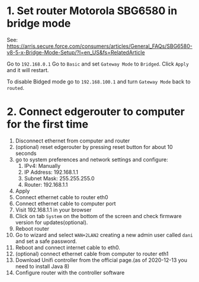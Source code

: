 # 1. Set router Motorola SBG6580 in bridge mode

See: https://arris.secure.force.com/consumers/articles/General_FAQs/SBG6580-v8-5-x-Bridge-Mode-Setup/?l=en_US&fs=RelatedArticle

Go to `192.168.0.1` Go to `Basic` and set `Gateway Mode` to `Bridged`. Click `Apply` and it will restart.

To disable Bidged mode go to `192.168.100.1` and turn `Gateway Mode` back to `routed`.

# 2. Connect edgerouter to computer for the first time

1. Disconnect ethernet from computer and router
2. (optional) reset edgerouter by pressing reset button for about 10 seconds
3. go to system preferences and network settings and configure:
   1. IPv4: Manually
   2. IP Address: 192.168.1.1
   3. Subnet Mask: 255.255.255.0
   4. Router: 192.168.1.1
4. Apply
5. Connect ethernet cable to router eth0
6. Connect ethernet cable to computer port
7. Visit 192.168.1.1 in your browser
8. Click on tab `System` on the bottom of the screen and check firmware version for updates(optional).
9. Reboot router
10. Go to wizard and select `WAN+2LAN2` creating a new admin user called `dani` and set a safe password.
11. Reboot and connect internet cable to eth0.
12. (optional) connect ethernet cable from computer to router eth1
13. Download Unifi controller from the official page.(as of 2020-12-13 you need to install Java 8)
14. Configure router with the controller software